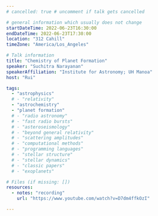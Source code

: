 ```yaml
---
# cancelled: true # uncomment if talk gets cancelled

# general information which usually does not change
startDateTime: 2022-06-23T16:30:00
endDateTime: 2022-06-23T17:30:00
location: "312 Cahill"
timeZone: "America/Los_Angeles"

# Talk information
title: "Chemistry of Planet Formation"
speaker: "Suchitra Narayanan"
speakerAffiliation: "Institute for Astronomy; UH Manoa"
host: "Rui"

tags:
  - "astrophysics"
  # - "relativity"
  - "astrochemistry"
  - "planet formation"
  # - "radio astronomy"
  # - "fast radio bursts"
  # - "asteroseismology"
  # - "beyond general relativity"
  # - "scattering amplitudes"
  # - "computational methods"
  # - "programming languages"
  # - "stellar structure"
  # - "stellar dynamics"
  # - "classic papers"
  # - "exoplanets"

# Files (if missing: [])
resources:
  - notes: "recording"
    url: "https://www.youtube.com/watch?v=D7dm4ffkOzI"

---
```



